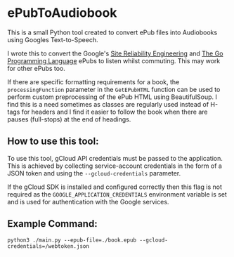 # ePubToAudiobook
This is a small Python tool created to convert ePub files into Audiobooks using Googles Text-to-Speech. 

I wrote this to convert the Google's [Site Reliability Engineering](https://sre.google/sre-book/table-of-contents/) and [The Go Programming Language](https://www.gopl.io/) ePubs to listen whilst commuting. This may work for other ePubs too.

If there are specific formatting requirements for a book, the `processingFunction` parameter in the `GetEPubHTML` function can be used to perform custom preprocessing of the ePub HTML using BeautifulSoup. I find this is a need sometimes as classes are regularly used instead of H-tags for headers and I find it easier to follow the book when there are pauses (full-stops) at the end of headings.

## How to use this tool:
To use this tool, gCloud API credentials must be passed to the application. This is achieved by collecting service-account credentials in the form of a JSON token and using the `--gcloud-credentials` parameter. 

If the gCloud SDK is installed and configured correctly then this flag is not required as the `GOOGLE_APPLICATION_CREDENTIALS` environment variable is set and is used for authentication with the Google services.

## Example Command:
~~~
python3 ./main.py --epub-file=./book.epub --gcloud-credentials=/webtoken.json
~~~
